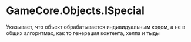 # GameCore.Objects.ISpecial #

Указывает, что объект обрабатывается индивидуальным кодом, а не в общих алгоритмах, как то генерация контента, хелпа и тыды